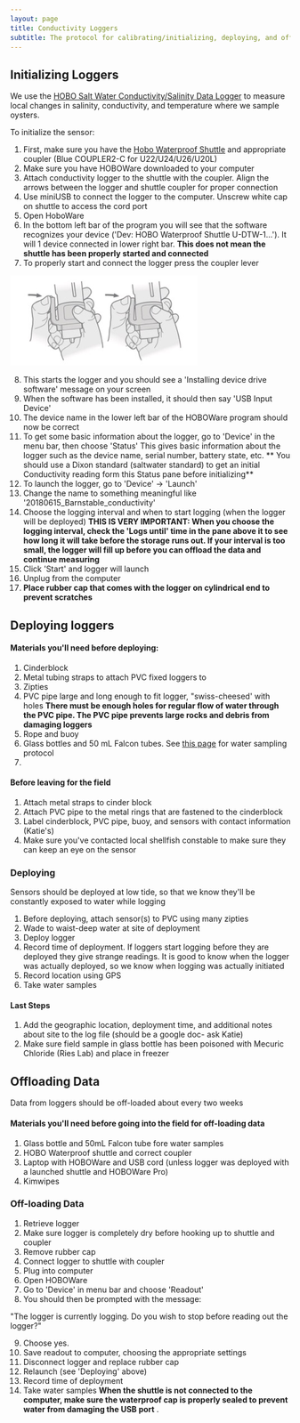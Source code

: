 ```yaml
---
layout: page
title: Conductivity Loggers
subtitle: The protocol for calibrating/initializing, deploying, and offloading Data for conductivity loggers
---
```


## Initializing Loggers
We use the [HOBO Salt Water Conductivity/Salinity Data Logger](http://www.onsetcomp.com/products/data-loggers/u24-002-c) to measure local changes in salinity, conductivity, and temperature where we sample oysters.

To initialize the sensor:
1. First, make sure you have the [Hobo Waterproof Shuttle](http://www.onsetcomp.com/products/communications/u-dtw-1) and appropriate coupler (Blue COUPLER2-C for U22/U24/U26/U20L) 
2. Make sure you have HOBOWare downloaded to your computer
3. Attach conductivity logger to the shuttle with the coupler. Align the arrows between the logger and shuttle coupler for proper connection
4. Use miniUSB to connect the logger to the computer. Unscrew white cap on shuttle to access the cord port
5. Open HoboWare
6. In the bottom left bar of the program you will see that the software recognizes your device (\'Dev: HOBO Waterproof Shuttle U-DTW-1...\'). It will 1 device connected in lower right bar.  **This does not mean the shuttle has been properly started and connected**
7. To properly start and connect the logger press the coupler lever

![""](/img/couplerlever.jpg)

8. This starts the logger and you should see a \'Installing device drive software\' message on your screen
9. When the software has been installed, it should then say \'USB Input Device\'
10. The device name in the lower left bar of the HOBOWare program should now be correct 
11. To get some basic information about the logger, go to \'Device\' in the menu bar, then choose \'Status\'
This gives basic information about the logger such as the device name, serial number, battery state, etc.
** You should use a Dixon standard (saltwater standard) to get an initial Conductivity reading form this Status pane before initializing**
12. To launch the logger, go to \'Device\' -> \'Launch\'
13. Change the name to something meaningful like \'20180615_Barnstable_conductivity\'
14. Choose the logging interval and when to start logging (when the logger will be deployed)
**THIS IS VERY IMPORTANT: When you choose the logging interval, check the \'Logs until\' time in the pane above it to see how long it will take before the storage runs out. If your interval is too small, the logger will fill up before you can offload the data and continue measuring**
15. Click \'Start\' and logger will launch
16. Unplug from the computer
17. **Place rubber cap that comes with the logger on cylindrical end to prevent scratches**

## Deploying loggers

#### Materials you'll need before deploying:
1. Cinderblock
2. Metal tubing straps to attach PVC fixed loggers to
3. Zipties
4. PVC pipe large and long enough to fit logger, \"swiss-cheesed\' with holes
**There must be enough holes for regular flow of water through the PVC pipe. The PVC pipe prevents large rocks and debris from damaging loggers**
5. Rope and buoy
6. Glass bottles and 50 mL Falcon tubes. See [this page](https://bmford11.github.io/lotterhoslabprotocols/watersampling/) for water sampling protocol
7. 

#### Before leaving for the field
1. Attach metal straps to cinder block
2. Attach PVC pipe to the metal rings that are fastened to the cinderblock
3. Label cinderblock, PVC pipe, buoy, and sensors with contact information (Katie's)
4. Make sure you've contacted local shellfish constable to make sure they can keep an eye on the sensor

### Deploying
Sensors should be deployed at low tide, so that we know they'll be constantly exposed to water while logging
1. Before deploying, attach sensor(s) to PVC using many zipties
2. Wade to waist-deep water at site of deployment
3. Deploy logger
4. Record time of deployment. If loggers start logging before they are deployed they give strange readings. It is good to know when the logger was actually deployed, so we know when logging was actually initiated
5. Record location using GPS
6. Take water samples

#### Last Steps
1. Add the geographic location, deployment time, and additional notes about site to the log file (should be a google doc- ask Katie)
2. Make sure field sample in glass bottle has been poisoned with Mecuric Chloride (Ries Lab) and place in freezer

## Offloading Data
Data from loggers should be off-loaded about every two weeks

#### Materials you'll need before going into the field for off-loading data
1. Glass bottle and 50mL Falcon tube fore water samples
2. HOBO Waterproof shuttle and correct coupler
3. Laptop with HOBOWare and USB cord (unless logger was deployed with a launched shuttle and HOBOWare Pro)
4. Kimwipes

### Off-loading Data
1. Retrieve logger
2. Make sure logger is completely dry before hooking up to shuttle and coupler 
3. Remove rubber cap
4. Connect logger to shuttle with coupler
5. Plug into computer
6. Open HOBOWare
7. Go to \'Device\' in menu bar and choose \'Readout\'
8. You should then be prompted with the message: 

\"The logger is currently logging. Do you wish to stop before reading out the logger?\"

9. Choose yes. 
10. Save readout to computer, choosing the appropriate settings
11. Disconnect logger and replace rubber cap
12. Relaunch (see \'Deploying\' above)
13. Record time of deployment
14. Take water samples
**When the shuttle is not connected to the computer, make sure the waterproof cap is properly sealed to prevent water from damaging the USB port**
. 
